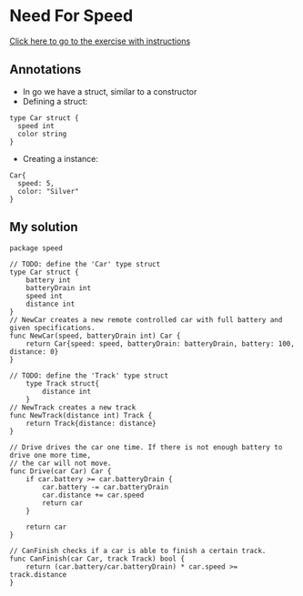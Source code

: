 # Need For Speed
<a href="https://exercism.org/tracks/go/exercises/need-for-speed">Click here to go to the exercise with instructions</a>

## Annotations
- In go we have a struct, similar to a constructor
- Defining a struct:
````
type Car struct {
  speed int
  color string
}
````
- Creating a instance:
````
Car{
  speed: 5,
  color: "Silver"
}
````

## My solution

````
package speed

// TODO: define the 'Car' type struct
type Car struct {
    battery int
    batteryDrain int
    speed int
    distance int
}
// NewCar creates a new remote controlled car with full battery and given specifications.
func NewCar(speed, batteryDrain int) Car {
	return Car{speed: speed, batteryDrain: batteryDrain, battery: 100, distance: 0}
}

// TODO: define the 'Track' type struct
	type Track struct{
        distance int
    }
// NewTrack creates a new track
func NewTrack(distance int) Track {
	return Track{distance: distance}
}

// Drive drives the car one time. If there is not enough battery to drive one more time,
// the car will not move.
func Drive(car Car) Car {
	if car.battery >= car.batteryDrain {
        car.battery -= car.batteryDrain
        car.distance += car.speed
        return car
    }

    return car
}

// CanFinish checks if a car is able to finish a certain track.
func CanFinish(car Car, track Track) bool {
	return (car.battery/car.batteryDrain) * car.speed >= track.distance
}
````
